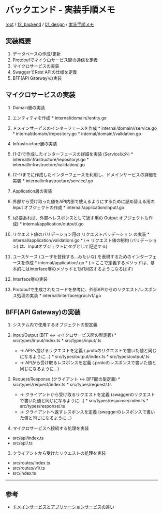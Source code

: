 # バックエンド - 実装手順メモ

[root](./../../../README.md) 
/ [12_backend](./../README.md) 
/ [01_design](./README.md) 
/ [実装手順メモ](./implementation-procedure.md)

## 実装概要

1. データベースの作成/更新
2. Protobufでマイクロサービス間の通信を定義
3. マイクロサービスの実装
4. SwaggerでRest APIの仕様を定義
5. BFF(API Gateway)の実装

## マイクロサービスの実装

1. Domain層の実装 
  1. エンティティを作成
    * internal/domain/<domain>/entity.go
  2. ドメインサービスのインターフェースを作成
    * internal/domain/<domain>/service.go
    * internal/domain/<domain>/repository.go
    * internal/domain/<domain>/validation.go

2. Infrastructure層の実装
  1. (1-2)で作成したインターフェースの詳細を実装 (Service以外)
    * internal/infrastructure/repository/<domain>.go
    * internal/infrastructure/validation/<domain>.go
  2. (2-1)までに作成したインターフェースを利用し、ドメインサービスの詳細を実装
    * internal/infrastructure/service/<domain>.go

3. Application層の実装
  1. 外部から受け取った値をAPI内部で使えるようにするために詰め替える用の Input オブジェクトの作成
    * internal/application/input/<domain>.go
  2. (必要あれば、外部へレスポンスとして返す用の Output オブジェクトも作成)
    * internal/application/output/<domain>.go
  3. リクエスト値のバリデーション用の リクエストバリデーション の実装
    * internal/application/validation/<domain>.go
    * (-> リクエスト値の制約 (バリデーション) は、Inputオブジェクトにタグとして記述する)
  4. ユースケース (ユーザを登録する...みたいな) を表現するためのインターフェースを作成
    * internal/application/<domain>.go
    * (-> ここで定義するメソッドは、基本的にはInterface層のメソッドと1対1対応するようになるはず)

4. Interface層の実装
  1. Protobufで生成されたコードを参考に、外部APIからのリクエスト/レスポンス処理の実装
    * internal/interface/grpc/v1/<domain>.go

## BFF(API Gateway)の実装

1. システム内で使用するオブジェクトの型定義
  1. Input/Output (BFF <-> マイクロサービス間の型定義)
    * src/types/input/index.ts
    * src/types/input/<domain>.ts
      * -> APIへ投げるリクエストを定義 (.protoのリクエストで書いた値と同じになるように...)
    * src/types/output/index.ts
    * src/types/output/<domain>.ts
      * -> APIから受け取るレスポンスを定義 (.protoのレスポンスで書いた値と同じになるように...)
  2. Request/Response (クライアント <-> BFF間の型定義)
    * src/types/request/index.ts
    * src/types/request/<domain>.ts
      * -> クライアントから受け取るリクエストを定義 (swaggerのリクエストで書いた値と同じになるように...)
    * src/types/response/index.ts
    * src/types/response/<domain>.ts
      * -> クライアントへ返すレスポンスを定義 (swaggerのレスポンスで書いた値と同じになるように...)

2. マイクロサービスへ接続する処理を実装
  * src/api/index.ts
  * src/api/<domain>.ts

3. クライアントから受けたリクエストの処理を実装
  * src/routes/index.ts
  * src/routes/v1/<domain>.ts
  * src/index.ts

---

## 参考

* [ドメインサービスとアプリケーションサービスの違い](https://codezine.jp/article/detail/10318)
